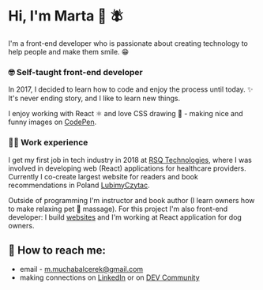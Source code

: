 # Hi, I'm Marta 👋 🪰

I'm a front-end developer who is passionate about creating technology to help people and make them smile. 😁

### 🤓 Self-taught front-end developer

In 2017, I decided to learn how to code and enjoy the process until today. ✨ It's never ending story, and I like to learn new things.

I enjoy working with React ⚛️  and love CSS drawing 🎨 - making nice and funny images on [CodePen](https://codepen.io/martakmb).

### 👩‍💻 Work experience

I get my first job in tech industry in 2018 at [RSQ Technologies](https://www.rsqtechnologies.com/), where I was involved in developing web (React) applications for healthcare providers. Currently I co-create largest website for readers and book recommendations in Poland [LubimyCzytac](https://lubimyczytac.pl/).

Outside of programming I'm instructor and book author (I learn owners how to make relaxing pet 🐶 massage). 
For this project I'm also front-end developer: I build [websites](https://martamucha.pl/) and I'm working at React application for dog owners. 

## 💬 How to reach me:
* email - m.muchabalcerek@gmail.com
* making connections on [LinkedIn](https://www.linkedin.com/in/m-mucha-balcerek/) or on [DEV Community](https://dev.to/martakmb)

